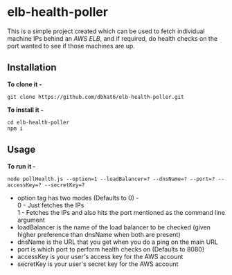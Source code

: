 # elb-health-poller

This is a simple project created which can be used to fetch individual machine IPs behind an *AWS ELB*, and if required, do health checks on the port wanted to see if those machines are up.

## Installation

**To clone it -**
```
git clone https://github.com/dbhat6/elb-health-poller.git   
```
**To install it -**
```
cd elb-health-poller   
npm i
```

## Usage

**To run it -**
```
node pollHealth.js --option=1 --loadBalancer=? --dnsName=? --port=? --accessKey=? --secretKey=?
```
* option tag has two modes (Defaults to 0) -  
0 - Just fetches the IPs  
1 - Fetches the IPs and also hits the port mentioned as the command line argument 
* loadBalancer is the name of the load balancer to be checked (given higher preference than dnsName when both are present)
* dnsName is the URL that you get when you do a ping on the main URL
* port is which port to perform health checks on (Defaults to 8080) 
* accessKey is your user's access key for the AWS account
* secretKey is your user's secret key for the AWS account